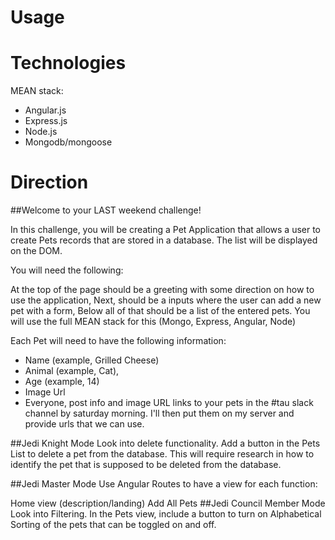 Usage
=====

Technologies
============
MEAN stack:
* Angular.js
* Express.js
* Node.js
* Mongodb/mongoose


Direction
=========
##Welcome to your LAST weekend challenge!

In this challenge, you will be creating a Pet Application that allows a user to create Pets records that are stored in a database. The list will be displayed on the DOM.

You will need the following:

At the top of the page should be a greeting with some direction on how to use the application,
Next, should be a inputs where the user can add a new pet with a form,
Below all of that should be a list of the entered pets.
You will use the full MEAN stack for this (Mongo, Express, Angular, Node)

Each Pet will need to have the following information:

* Name (example, Grilled Cheese)
* Animal (example, Cat),
* Age (example, 14)
* Image Url
* Everyone, post info and image URL links to your pets in the #tau slack channel by saturday morning. I'll then put them on my server and provide urls that we can use.

##Jedi Knight Mode
Look into delete functionality. Add a button in the Pets List to delete a pet from the database. This will require research in how to identify the pet that is supposed to be deleted from the database.

##Jedi Master Mode
Use Angular Routes to have a view for each function:

Home view (description/landing)
Add
All Pets
##Jedi Council Member Mode
Look into Filtering. In the Pets view, include a button to turn on Alphabetical Sorting of the pets that can be toggled on and off.

